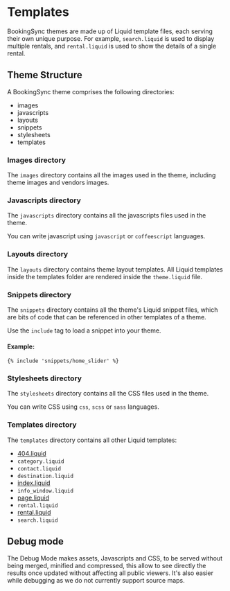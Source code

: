 # Templates

BookingSync themes are made up of Liquid template files, each serving their own unique purpose. For example, `search.liquid` is used to display multiple rentals, and `rental.liquid` is used to show the details of a single rental.

## Theme Structure

A BookingSync theme comprises the following directories:

* images
* javascripts
* layouts
* snippets
* stylesheets
* templates

### Images directory

The `images` directory contains all the images used in the theme, including theme images and vendors images.

### Javascripts directory

The `javascripts` directory contains all the javascripts files used in the theme.

You can write javascript using `javascript` or `coffeescript` languages.

### Layouts directory

The `layouts` directory contains theme layout templates. All Liquid templates inside the templates folder are rendered inside the `theme.liquid` file.

### Snippets directory

The `snippets` directory contains all the theme's Liquid snippet files, which are bits of code that can be referenced in other templates of a theme.

Use the `include` tag to load a snippet into your theme.

#### Example:

~~~ liquid
{% include 'snippets/home_slider' %}
~~~

### Stylesheets directory

The `stylesheets` directory contains all the CSS files used in the theme.

You can write CSS using `css`, `scss` or `sass` languages.

### Templates directory

The `templates` directory contains all other Liquid templates:

* [404.liquid](/reference/templates/404)
* `category.liquid`
* `contact.liquid`
* `destination.liquid`
* [index.liquid](/reference/templates/index)
* `info_window.liquid`
* [page.liquid](/reference/templates/page)
* `rental.liquid`
* [rental.liquid](/reference/templates/rental)
* `search.liquid`

## Debug mode

The Debug Mode makes assets, Javascripts and CSS, to be served without being merged, minified and compressed, this allow to see directly the results once updated without affecting all public viewers. It's also easier while debugging as we do not currently support source maps.
